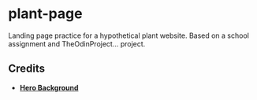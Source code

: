 # plant-page

Landing page practice for a hypothetical plant website. Based on a school assignment and TheOdinProject... project.

## Credits
<ul>
    <li><a href="https://pixabay.com/photos/flowers-bunch-blossom-1841063/"><strong>Hero Background</strong></a></li>
</ul>